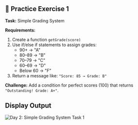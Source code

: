 
## 🎯 Practice Exercise 1

**Task:** Simple Grading System  

**Requirements:**  
1. Create a function `getGrade(score)`  
2. Use if/else if statements to assign grades:  
   - 90+ → "A"  
   - 80–89 → "B"  
   - 70–79 → "C"  
   - 60–69 → "D"  
   - Below 60 → "F"  
3. Return a message like: `"Score: 85 → Grade: B"`  

**Challenge:** Add a condition for perfect scores (100) that returns `"Outstanding! Grade: A+"`.



## Display Output

![Day 2: Simple Grading System  Task 1](https://github.com/user-attachments/assets/f6ac02a4-0c9c-435f-96e7-d8b1e5158f57)
